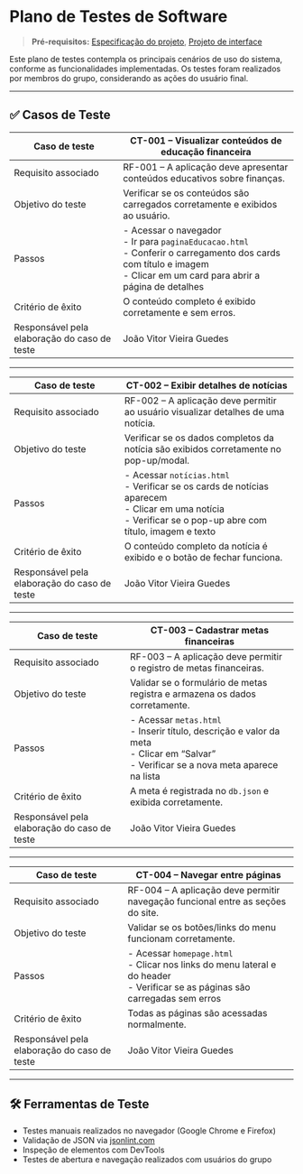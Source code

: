 
# Plano de Testes de Software

> **Pré-requisitos:** [Especificação do projeto](03-Product-design.md), [Projeto de interface](05-Projeto-interface.md)

Este plano de testes contempla os principais cenários de uso do sistema, conforme as funcionalidades implementadas. Os testes foram realizados por membros do grupo, considerando as ações do usuário final.

---

## ✅ Casos de Teste

| **Caso de teste**  | **CT-001 – Visualizar conteúdos de educação financeira** |
|--------------------|------------------------------------------------------------|
| Requisito associado | RF-001 – A aplicação deve apresentar conteúdos educativos sobre finanças. |
| Objetivo do teste | Verificar se os conteúdos são carregados corretamente e exibidos ao usuário. |
| Passos | - Acessar o navegador<br>- Ir para `paginaEducacao.html`<br>- Conferir o carregamento dos cards com título e imagem<br>- Clicar em um card para abrir a página de detalhes |
| Critério de êxito | O conteúdo completo é exibido corretamente e sem erros. |
| Responsável pela elaboração do caso de teste | João Vitor Vieira Guedes |

---

| **Caso de teste**  | **CT-002 – Exibir detalhes de notícias** |
|--------------------|------------------------------------------|
| Requisito associado | RF-002 – A aplicação deve permitir ao usuário visualizar detalhes de uma notícia. |
| Objetivo do teste | Verificar se os dados completos da notícia são exibidos corretamente no pop-up/modal. |
| Passos | - Acessar `notícias.html`<br>- Verificar se os cards de notícias aparecem<br>- Clicar em uma notícia<br>- Verificar se o pop-up abre com título, imagem e texto |
| Critério de êxito | O conteúdo completo da notícia é exibido e o botão de fechar funciona. |
| Responsável pela elaboração do caso de teste | João Vitor Vieira Guedes |

---

| **Caso de teste**  | **CT-003 – Cadastrar metas financeiras** |
|--------------------|------------------------------------------|
| Requisito associado | RF-003 – A aplicação deve permitir o registro de metas financeiras. |
| Objetivo do teste | Validar se o formulário de metas registra e armazena os dados corretamente. |
| Passos | - Acessar `metas.html`<br>- Inserir título, descrição e valor da meta<br>- Clicar em “Salvar”<br>- Verificar se a nova meta aparece na lista |
| Critério de êxito | A meta é registrada no `db.json` e exibida corretamente. |
| Responsável pela elaboração do caso de teste | João Vitor Vieira Guedes |

---

| **Caso de teste**  | **CT-004 – Navegar entre páginas** |
|--------------------|------------------------------------|
| Requisito associado | RF-004 – A aplicação deve permitir navegação funcional entre as seções do site. |
| Objetivo do teste | Validar se os botões/links do menu funcionam corretamente. |
| Passos | - Acessar `homepage.html`<br>- Clicar nos links do menu lateral e do header<br>- Verificar se as páginas são carregadas sem erros |
| Critério de êxito | Todas as páginas são acessadas normalmente. |
| Responsável pela elaboração do caso de teste | João Vitor Vieira Guedes |

---

## 🛠️ Ferramentas de Teste

- Testes manuais realizados no navegador (Google Chrome e Firefox)
- Validação de JSON via [jsonlint.com](https://jsonlint.com/)
- Inspeção de elementos com DevTools
- Testes de abertura e navegação realizados com usuários do grupo
